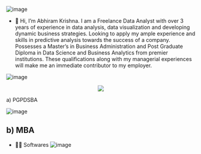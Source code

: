 ![image](https://user-images.githubusercontent.com/88977946/156711114-b09c2510-b596-452c-be7a-db1333e2f89d.png)
- 👋 Hi, I’m Abhiram Krishna. 
 I am a Freelance Data Analyst with over 3 years of experience in data analysis, data visualization and developing dynamic business strategies. Looking to apply my ample experience and skills in predictive analysis towards the success of a company. Possesses a Master’s in Business Administration and Post Graduate Diploma in Data Science and Business Analytics from premier institutions. These qualifications along with my managerial experiences will make me an immediate contributor to my employer.

![image](https://user-images.githubusercontent.com/88977946/156689620-a093fca5-f4a6-438a-b6cf-4cf8c57191bf.png)
<p align="center">
  <img src="https://user-images.githubusercontent.com/88977946/156689559-e49be218-59ef-4ee1-91c1-b0cb702ec33d.png">
</p>

a) PGPDSBA

![image](https://user-images.githubusercontent.com/88977946/156704119-e9001a13-ede6-4f25-875a-06f012207c07.png)

<h2>b) MBA</h2>  

- 👨‍💻 Softwares
![image](https://user-images.githubusercontent.com/88977946/155065329-9eec2275-2468-4ce5-beaf-c9487772599f.png)
  
